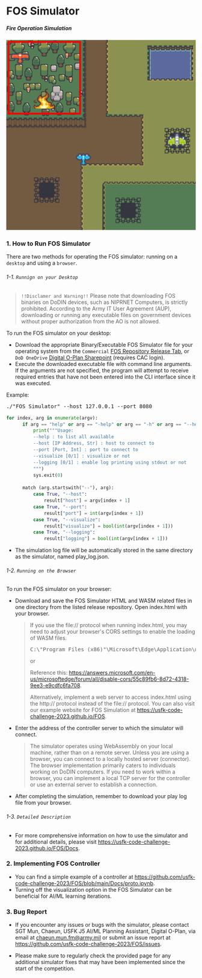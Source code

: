 # FOS Simulator
##### Fire Operation Simulation
![FOS Map Sample](./Docs/MapPreview.png)

### 1. How to Run FOS Simulator
There are two methods for operating the FOS simulator: running on a `desktop` and using a `browser`.
###### 1-1. `Runnign on your Desktop`
> `!!Disclamer and Warning!!` Please note that downloading FOS binaries on DoDIN devices, such as NIPRNET Computers, is strictly prohibited. According to the Army IT User Agreement (AUP), downloading or running any executable files on government devices without proper authorization from the AO is not allowed.

To run the FOS simulator on your desktop:

* Download the appropriate Binary/Executable FOS Simulator file for your operating system from the
`Commercial`
[FOS Repository Release Tab](https://github.com/usfk-code-challenge-2023/FOS/releases), or
`DoD OneDrive`
[Digital O-Plan Sharepoint](https://armyeitaas.sharepoint-mil.us/:f:/t/DigitalO-Plan/EnqjykZrxFJOiZWOVMpqIeEBrrfoFucv0IEQZlKifhW9vw?e=qY7U0h) (requires CAC login).
* Execute the downloaded executable file with command line arguments. If the arguments are not specified, the program will attempt to receive required entries that have not been entered into the CLI interface since it was executed.

Example:

  <pre>./"FOS Simulator" --host 127.0.0.1 --port 8080</pre>
  ```python
  for index, arg in enumerate(argv):
        if arg == "help" or arg == "-help" or arg == "-h" or arg == "--help":
            print("""Usage:
            --help : to list all available
            --host [IP Address, Str] : host to connect to
            --port [Port, Int] : port to connect to
            --visualize [0/1] : visualize or not
            --logging [0/1] : enable log printing using stdout or not
            """)
            sys.exit(0)

        match (arg.startswith("--"), arg):
            case True, "--host":
                result["host"] = argv[index + 1]
            case True, "--port":
                result["port"] = int(argv[index + 1])
            case True, "--visualize":
                result["visualize"] = bool(int(argv[index + 1]))
            case True, "--logging":
                result["logging"] = bool(int(argv[index + 1]))
  ```
* The simulation log file will be automatically stored in the same directory as the simulator, named play_log.json.

###### 1-2. `Running on the Browser`

To run the FOS simulator on your browser:
* Download and save the FOS Simulator HTML and WASM related files in one directory from the listed release repository. Open index.html with your browser.
  > If you use the file:// protocol when running index.html, you may need to adjust your browser's CORS settings to enable the loading of WASM files.
  > <pre>C:\"Program Files (x86)"\Microsoft\Edge\Application\msedge.exe --disable-web-security --user-data-dir="C:\Users\_YOUR_USER_NAME__\Desktop\FOSWEB"</pre>
  > or
  > 
  > Reference this: https://answers.microsoft.com/en-us/microsoftedge/forum/all/disable-cors/55c89fb6-8d72-4318-9ee3-e9cdfc6fa708.
  > 
  > Alternatively, implement a web server to access index.html using the http:// protocol instead of the file:// protocol. You can also visit our example website for FOS Simulation at https://usfk-code-challenge-2023.github.io/FOS.
  
* Enter the address of the controller server to which the simulator will connect.
  
  > The simulator operates using WebAssembly on your local machine, rather than on a remote server. Unless you are using a browser, you can connect to a locally hosted server (connector). The browser implementation primarily caters to individuals working on DoDIN computers. If you need to work within a browser, you can implement a local TCP server for the controller or use an external server to establish a connection.

* After completing the simulation, remember to download your play log file from your browser.

###### 1-3. `Detailed Description`
* For more comprehensive information on how to use the simulator and for additional details, please visit https://usfk-code-challenge-2023.github.io/FOS/Docs.

### 2. Implementing FOS Controller
* You can find a simple example of a controller at https://github.com/usfk-code-challenge-2023/FOS/blob/main/Docs/proto.ipynb.
* Turning off the visualization option in the FOS Simulator can be beneficial for AI/ML learning iterations.

### 3. Bug Report
* If you encounter any issues or bugs with the simulator, please contact SGT Mun, Chaeun, USFK J5 AI/ML Planning Assistant, Digital O-Plan, via email at chaeun.mun.fm@army.mil or submit an issue report at https://github.com/usfk-code-challenge-2023/FOS/issues.

* Please make sure to regularly check the provided page for any additional simulator fixes that may have been implemented since the start of the competition.
